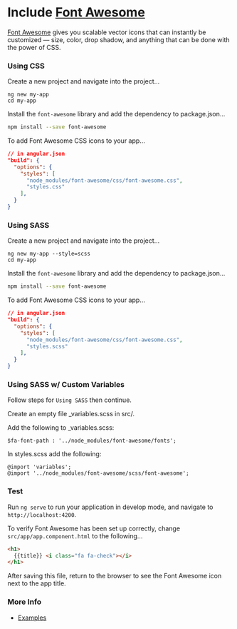 <!-- Links in /docs/documentation should NOT have `.md` at the end, because they end up in our wiki at release. -->

# Include [Font Awesome](http://fontawesome.io/)

[Font Awesome](http://fontawesome.io/) gives you scalable vector icons that can instantly be customized — size, color, drop shadow, and anything that can be done with the power of CSS.

### Using CSS

Create a new project and navigate into the project...
```
ng new my-app
cd my-app
```

Install the `font-awesome` library and add the dependency to package.json...
```bash
npm install --save font-awesome
```

To add Font Awesome CSS icons to your app...
```json
// in angular.json
"build": {
  "options": {
    "styles": [
      "node_modules/font-awesome/css/font-awesome.css",
      "styles.css"
    ],
  }
}
```

### Using SASS

Create a new project and navigate into the project...
```
ng new my-app --style=scss
cd my-app
```

Install the `font-awesome` library and add the dependency to package.json...
```bash
npm install --save font-awesome
```

To add Font Awesome CSS icons to your app...
```json
// in angular.json
"build": {
  "options": {
    "styles": [
      "node_modules/font-awesome/css/font-awesome.css",
      "styles.scss"
    ],
  }
}
```

### Using SASS w/ Custom Variables

Follow steps for `Using SASS` then continue.

Create an empty file _variables.scss in src/.

Add the following to _variables.scss:

```
$fa-font-path : '../node_modules/font-awesome/fonts';
```
In styles.scss add the following:

```
@import 'variables';
@import '../node_modules/font-awesome/scss/font-awesome';
```
### Test

Run `ng serve` to run your application in develop mode, and navigate to `http://localhost:4200`.

To verify Font Awesome has been set up correctly, change `src/app/app.component.html` to the following...
```html
<h1>
  {{title}} <i class="fa fa-check"></i>
</h1>
```

After saving this file, return to the browser to see the Font Awesome icon next to the app title.

### More Info

- [Examples](http://fontawesome.io/examples/)
